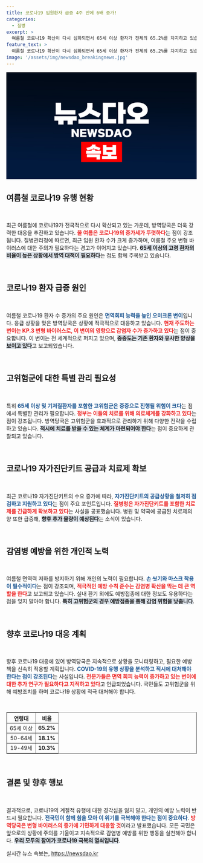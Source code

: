```yaml
---
title: 코로나19 입원환자 급증 4주 만에 6배 증가!
categories:
  - 질병
excerpt: >
  여름철 코로나19 확산이 다시 심화되면서 65세 이상 환자가 전체의 65.2%를 차지하고 있습니다. 방역당국은 치료제와 자가진단키트를 늘려가는 한편, 예방 수칙 준수를 강조하고 있습니다. 코로나19 유행에 대한 최신 정보를 놓치지 마세요!
feature_text: >
  여름철 코로나19 확산이 다시 심화되면서 65세 이상 환자가 전체의 65.2%를 차지하고 있습니다. 방역당국은 치료제와 자가진단키트를 늘려가는 한편, 예방 수칙 준수를 강조하고 있습니다. 코로나19 유행에 대한 최신 정보를 놓치지 마세요!
image: '/assets/img/newsdao_breakingnews.jpg'
---
```


<p><img src="/assets/img/newsdao_breakingnews.jpg" alt="koreaapp 속보" /></p>

<h2 data-ke-size="size26">여름철 코로나19 유행 현황</h2>

<p data-ke-size="size16">&nbsp;</p>

<p>최근 여름철에 코로나19가 전국적으로 다시 확산되고 있는 가운데, 방역당국은 더욱 강력한 대응을 추진하고 있습니다. <b><span style="color: #ee2323;">올 여름은 코로나19의 증가세가 뚜렷하다</span></b>는 점이 강조됩니다. 질병관리청에 따르면, 최근 입원 환자 수가 크게 증가하며, 여름철 주요 변형 바이러스에 대한 주의가 필요하다는 경고가 이어지고 있습니다. <b><span style="background-color: #21538527;">65세 이상의 고령 환자의 비율이 높은 상황에서 방역 대책이 필요하다</span></b>는 점도 함께 주목받고 있습니다.</p>

<p data-ke-size="size16">&nbsp;</p>

<h2 data-ke-size="size26">코로나19 환자 급증 원인</h2>

<p data-ke-size="size16">&nbsp;</p>

<p>여름철 코로나19 환자 수 증가의 주요 원인은 <b><span style="color: #1a5490;">면역회피 능력을 높인 오미크론 변이</span></b>입니다. 응급 상황을 맞은 방역당국은 상황에 적극적으로 대응하고 있습니다. <b><span style="color: #ee2323;">현재 주도하는 변이는 KP.3 변형 바이러스로, 이 변이의 영향으로 감염자 수가 증가하고 있다</span></b>는 점이 중요합니다. 이 변이는 전 세계적으로 퍼지고 있으며, <b><span style="background-color: #21538527;">중증도는 기존 환자와 유사한 양상을 보이고 있다</span></b>고 보고되었습니다.</p>

<p data-ke-size="size16">&nbsp;</p>

<h2 data-ke-size="size26">고위험군에 대한 특별 관리 필요성</h2>

<p data-ke-size="size16">&nbsp;</p>

<p>특히 <b><span style="color: #1a5490;">65세 이상 및 기저질환자를 포함한 고위험군은 중증으로 진행될 위험이 크다</span></b>는 점에서 특별한 관리가 필요합니다. <b><span style="color: #ee2323;">정부는 이들의 치료를 위해 의료체계를 강화하고 있다</span></b>는 점이 강조됩니다. 방역당국은 고위험군을 효과적으로 관리하기 위해 다양한 전략을 수립하고 있습니다. <b><span style="background-color: #21538527;">적시에 치료를 받을 수 있는 체계가 마련되어야 한다</span></b>는 점이 중요하게 관찰되고 있습니다.</p>

<p data-ke-size="size16">&nbsp;</p>

<h2 data-ke-size="size26">코로나19 자가진단키트 공급과 치료제 확보</h2>

<p data-ke-size="size16">&nbsp;</p>

<p>최근 코로나19 자가진단키트의 수요 증가에 따라, <b><span style="color: #1a5490;">자가진단키트의 공급상황을 철저히 점검하고 지원하고 있다</span></b>는 점이 주요 포인트입니다. <b><span style="color: #ee2323;">질병청은 자가진단키트를 포함한 치료제를 긴급하게 확보하고 있다</span></b>는 사실을 공표했습니다. 병원 및 약국에 공급된 치료제의 양 또한 급증해, <b><span style="background-color: #21538527;">향후 추가 물량이 예상된다</span></b>는 소식이 있습니다.</p>

<p data-ke-size="size16">&nbsp;</p>

<h2 data-ke-size="size26">감염병 예방을 위한 개인적 노력</h2>

<p data-ke-size="size16">&nbsp;</p>

<p>여름철 면역력 저하를 방지하기 위해 개인의 노력이 필요합니다. <b><span style="color: #1a5490;">손 씻기와 마스크 착용이 필수적이다</span></b>는 점이 강조되며, <b><span style="color: #ee2323;">적극적인 예방 수칙 준수는 감염병 확산을 막는 데 큰 역할을 한다</span></b>고 보고되고 있습니다. 실내 환기 외에도 예방접종에 대한 정보도 유용하다는 점을 잊지 말아야 합니다. <b><span style="background-color: #21538527;">특히 고위험군의 경우 예방접종을 통해 감염 위험을 낮춥니다</span></b>.</p>

<p data-ke-size="size16">&nbsp;</p>

<h2 data-ke-size="size26">향후 코로나19 대응 계획</h2>

<p data-ke-size="size16">&nbsp;</p>

<p>향후 코로나19 대응에 있어 방역당국은 지속적으로 상황을 모니터링하고, 필요한 예방책을 신속히 적용할 계획입니다. <b><span style="color: #1a5490;">COVID-19의 유행 상황을 분석하고 적시에 대처해야 한다는 점이 강조된다</span></b>는 사실입니다. <b><span style="color: #ee2323;">전문가들은 면역 회피 능력이 증가하고 있는 변이에 대한 추가 연구가 필요하다고 지적하고 있다</span></b>고 언급되었습니다. 국민들도 고위험군을 위해 예방조치를 하며 코로나19 상황에 적극 대처해야 합니다.</p>

<p data-ke-size="size16">&nbsp;</p>

<table style="width: 100%; border-collapse: collapse;" border="1">
  <thead>
    <tr>
      <th style="text-align: center; height: 17px;"><b>연령대</b></th>
      <th style="text-align: center; height: 17px;"><b>비율</b></th>
    </tr>
  </thead>
  <tbody>
    <tr>
      <td style="text-align: center; height: 17px;">65세 이상</td>
      <td style="text-align: center; height: 17px;"><b>65.2%</b></td>
    </tr>
    <tr>
      <td style="text-align: center; height: 17px;">50-64세</td>
      <td style="text-align: center; height: 17px;"><b>18.1%</b></td>
    </tr>
    <tr>
      <td style="text-align: center; height: 17px;">19-49세</td>
      <td style="text-align: center; height: 17px;"><b>10.3%</b></td>
    </tr>
  </tbody>
</table>

<p data-ke-size="size16">&nbsp;</p>

<h2 data-ke-size="size26">결론 및 향후 행보</h2>

<p data-ke-size="size16">&nbsp;</p>

<p>결과적으로, 코로나19의 계절적 유행에 대한 경각심을 잃지 말고, 개인의 예방 노력이 반드시 필요합니다. <b><span style="color: #1a5490;">전국민이 함께 힘을 모아 이 위기를 극복해야 한다는 점이 중요하다</span></b>. <b><span style="color: #ee2323;">방역당국은 변형 바이러스의 증가에 기민하게 대응할 것</span></b>이라고 발표했습니다. 모든 국민은 앞으로의 상황에 주의를 기울이고 지속적으로 감염병 예방를 위한 행동을 실천해야 합니다. <b><span style="background-color: #21538527;">우리 모두의 참여가 코로나19 극복의 열쇠입니다</span></b>.</p>
실시간 뉴스 속보는, <a href="https://newsdao.kr" rel="dofollow">https://newsdao.kr</a>


